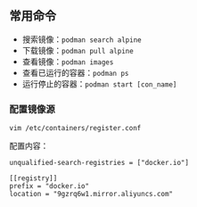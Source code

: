 ## 常用命令

- 搜索镜像：`podman search alpine`
- 下载镜像：`podman pull alpine`
- 查看镜像：`podman images`
- 查看已运行的容器：`podman ps`
- 运行停止的容器：`podman start [con_name]`

### 配置镜像源

`vim /etc/containers/register.conf`

配置内容：
```
unqualified-search-registries = ["docker.io"]

[[registry]] 
prefix = "docker.io" 
location = "9gzrq6w1.mirror.aliyuncs.com"
```